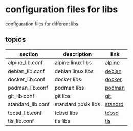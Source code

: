 <!-- omit in toc -->
# configuration files for libs

configuration files for different libs

<!-- omit in toc -->
## topics

| section | description | link |
|--- |--- |--- |
| alpine_lib.conf | alpine linux libs | [alpine](alpine_lib.conf) |
| debian_lib.conf | debian linux libs | [debian](debian_lib.conf) |
| docker_lib.conf | docker libs | [docker](docker_lib.conf) |
| podman_lib.conf | podman libs | [podman](podman_lib.conf) |
| git_lib.conf | git libs | [git](git_lib.conf) |
| standard_lib.conf | standard posix libs | [standrd](standard_lib.conf) |
| tcbsd_lib.conf | tcbsd libs | [tcbsd](tcbsd_lib.conf) |
| tls_lib.conf | tls libs | [tls](tls_lib.conf) |
